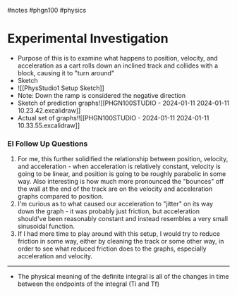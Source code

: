 #notes #phgn100 #physics


# Experimental Investigation
- Purpose of this is to examine what happens to position, velocity, and acceleration as a cart rolls down an inclined track and collides with a block, causing it to "turn around"
- Sketch
- ![[PhysStudio1 Setup Sketch]]
- Note: Down the ramp is considered the negative direction
- Sketch of prediction graphs![[PHGN100STUDIO - 2024-01-11 2024-01-11 10.23.42.excalidraw]]
- Actual set of graphs!![[PHGN100STUDIO - 2024-01-11 2024-01-11 10.33.55.excalidraw]]

### EI Follow Up Questions
1. For me, this further solidified the relationship between position, velocity, and acceleration - when acceleration is relatively constant, velocity is going to be linear, and position is going to be roughly parabolic in some way. Also interesting is how much more pronounced the "bounces" off the wall at the end of the track are on the velocity and acceleration graphs compared to position. 
2. I'm curious as to what caused our acceleration to "jitter" on its way down the graph - it was probably just friction, but acceleration should've been reasonably constant and instead resembles a very small sinusoidal function.
3. If I had more time to play around with this setup, I would try to reduce friction in some way, either by cleaning the track or some other way, in order to see what reduced friction does to the graphs, especially acceleration and velocity. 




---

- The physical meaning of the definite integral is all of the changes in time between the endpoints of the integral (Ti and Tf)